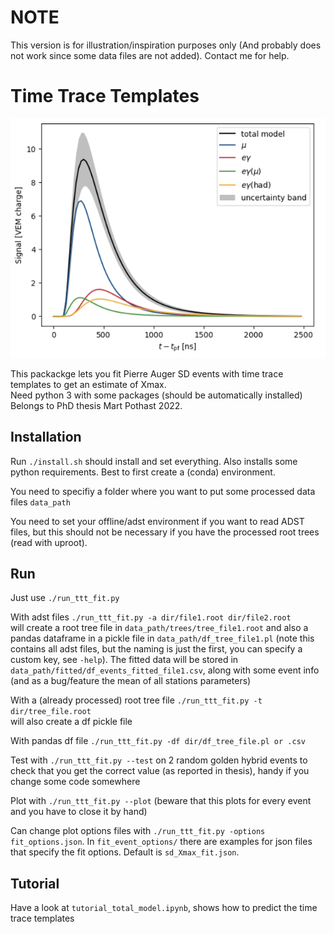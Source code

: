 # NOTE
This version is for illustration/inspiration purposes only (And probably does not work since some data files
are not added). Contact me for help.

# Time Trace Templates

![alt text](example_ttt.png "Example TTT")


This packackge lets you fit Pierre Auger SD events with time trace templates to get an estimate of Xmax.\
Need python 3 with some packages (should be automatically installed)
Belongs to PhD thesis Mart Pothast 2022.

## Installation
Run `./install.sh` should install and set everything. Also installs some python requirements. Best to first
create a (conda) environment.

You need to specifiy a folder where you want to put some processed data files `data_path`


You need to set your offline/adst environment if you want to read ADST files, but this should not be necessary
if you have the processed root trees (read with uproot).

## Run
Just use `./run_ttt_fit.py`

With adst files `./run_ttt_fit.py -a dir/file1.root dir/file2.root` \
will create a root tree file in `data_path/trees/tree_file1.root` and also a pandas dataframe in a pickle file
in `data_path/df_tree_file1.pl` (note this contains all adst files, but the naming is just the first, you
can specify a custom key, see `-help`). The fitted data will be stored in
`data_path/fitted/df_events_fitted_file1.csv`, along with some event info (and as a bug/feature the mean of all
stations parameters)

With a (already processed) root tree file `./run_ttt_fit.py -t dir/tree_file.root` \
will also create a df pickle file

With pandas df file `./run_ttt_fit.py -df dir/df_tree_file.pl or .csv`

Test with `./run_ttt_fit.py --test` on 2 random golden hybrid events to check that you get the correct value (as reported
in thesis), handy if you change some code somewhere

Plot with `./run_ttt_fit.py --plot` (beware that this plots for every event and you have to close it by hand)

Can change plot options files with `./run_ttt_fit.py -options fit_options.json`. In `fit_event_options/` there are examples for json files that specify the fit options. Default is `sd_Xmax_fit.json`.


## Tutorial

Have a look at `tutorial_total_model.ipynb`, shows how to predict the time trace templates
